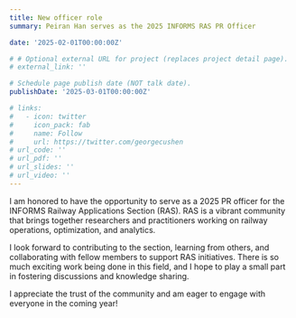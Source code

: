 ```yaml
---
title: New officer role
summary: Peiran Han serves as the 2025 INFORMS RAS PR Officer

date: '2025-02-01T00:00:00Z'

# # Optional external URL for project (replaces project detail page).
# external_link: ''

# Schedule page publish date (NOT talk date).
publishDate: '2025-03-01T00:00:00Z'

# links:
#   - icon: twitter
#     icon_pack: fab
#     name: Follow
#     url: https://twitter.com/georgecushen
# url_code: ''
# url_pdf: ''
# url_slides: ''
# url_video: ''
---
```



I am honored to have the opportunity to serve as a 2025 PR officer for the INFORMS Railway Applications Section (RAS). RAS is a vibrant community that brings together researchers and practitioners working on railway operations, optimization, and analytics.

I look forward to contributing to the section, learning from others, and collaborating with fellow members to support RAS initiatives. There is so much exciting work being done in this field, and I hope to play a small part in fostering discussions and knowledge sharing.

I appreciate the trust of the community and am eager to engage with everyone in the coming year!
